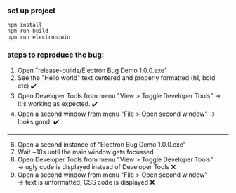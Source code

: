 ### set up project

```
npm install
npm run build
npm run electron:win
```

### steps to reproduce the bug:

1. Open "release-builds/Electron Bug Demo 1.0.0.exe"
2. See the "Hello world" text centered and properly formatted (h1, bold, etc) :heavy_check_mark:
3. Open Developer Tools from menu "View > Toggle Developer Tools" -> it's working as expected. :heavy_check_mark:
4. Open a second window from menu "File > Open second window" -> looks good. :heavy_check_mark:
---

6. Open a second instance of "Electron Bug Demo 1.0.0.exe"
7. Wait ~10s until the main window gets focussed
3. Open Developer Tools from menu "View > Toggle Developer Tools" \
   -> ugly code is displayed instead of Developer Tools :x:
5. Open a second window from menu "File > Open second window" \
   -> text is unformatted, CSS code is displayed :x:
